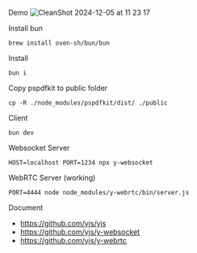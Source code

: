 Demo
![CleanShot 2024-12-05 at 11 23 17](https://github.com/user-attachments/assets/b622e9ef-c2e5-49ec-b3fe-36d9fd95cb0a)

Install bun
```
brew install oven-sh/bun/bun
```

Install
```
bun i
```

Copy pspdfkit to public folder
```
cp -R ./node_modules/pspdfkit/dist/ ./public
```

Client
```
bun dev
```

Websocket Server 
```
HOST=localhost PORT=1234 npx y-websocket
```

WebRTC Server (working)
```
PORT=4444 node node_modules/y-webrtc/bin/server.js
```

Document
- https://github.com/yjs/yjs
- https://github.com/yjs/y-websocket
- https://github.com/yjs/y-webrtc
